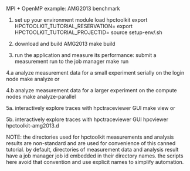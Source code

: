 MPI + OpenMP example: AMG2013 benchmark

1. set up your environment
	module load hpctoolkit
        export HPCTOOLKIT_TUTORIAL_RESERVATION=<queue name>
        export HPCTOOLKIT_TUTORIAL_PROJECTID=<project>
	source setup-env/<machine>.sh

2. download and build AMG2013
	make build

3. run the application and measure its performance: submit a measurement run to the job manager
	make run

4.a analyze measurement data for a small experiment serially on the login node
	make analyze 
or

4.b analyze measurement data for a larger experiment on the compute nodes
	make analyze-parallel

5a. interactively explore traces with hpctraceviewer GUI
	make view
or

5b. interactively explore traces with hpctraceviewer GUI
   	hpcviewer hpctoolkit-amg2013.d

NOTE: the directories used for hpctoolkit measurements and analysis results are non-standard
      and are used for convenience of this canned tutorial. by default, directories of 
      measurement data and analysis result have a job manager job id embedded in their
      directory names. the scripts here avoid that convention and use explicit names to 
      simplify automation. 
